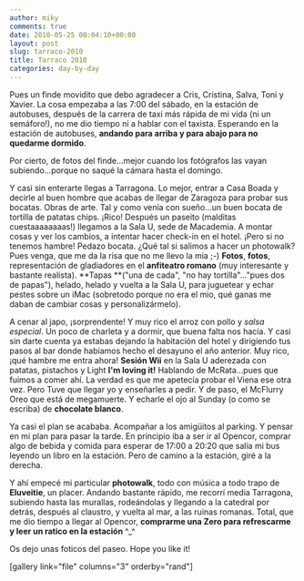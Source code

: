 ```yaml
---
author: miky
comments: true
date: 2010-05-25 00:04:10+00:00
layout: post
slug: tarraco-2010
title: Tarraco 2010
categories: day-by-day
---
```


Pues un finde movidito que debo agradecer a Cris, Cristina, Salva, Toni y Xavier. La cosa empezaba a las 7:00 del sábado, en la estación de autobuses, después de la carrera de taxi más rápida de mi vida (ni un semáforo!), no me dio tiempo ni a hablar con el taxista. Esperando en la estación de autobuses, **andando para arriba y para abajo para no quedarme dormido**.

Por cierto, de fotos del finde...mejor cuando los fotógrafos las vayan subiendo...porque no saqué la cámara hasta el domingo.

Y casi sin enterarte llegas a Tarragona. Lo mejor, entrar a Casa Boada y decirle al buen hombre que acabas de llegar de Zaragoza para probar sus bocatas. Obras de arte. Tal y como venía con sueño...un buen bocata de tortilla de patatas chips. ¡Rico! Después un paseito (malditas cuestaaaaaaaas!) llegamos a la Sala U, sede de Macademia. A montar cosas y ver los cambios, a intentar hacer check-in en el hotel. ¡Pero si no tenemos hambre! Pedazo bocata. ¿Qué tal si salimos a hacer un photowalk? Pues venga, que me da la risa que no me llevo la mia ;-) **Fotos**, **fotos**, representación de gladiadores en el **anfiteatro romano** (muy interesante y bastante realista). **Tapas **("una de cada", "no hay tortilla"..."pues dos de papas"), helado, helado y vuelta a la Sala U, para juguetear y echar pestes sobre un iMac (sobretodo porque no era el mio, qué ganas me daban de cambiar cosas y personalizármelo).

A cenar al japo, ¡sorprendente! Y muy rico el arroz con pollo y _salsa especial_. Un poco de charleta y a dormir, que buena falta nos hacía. Y casi sin darte cuenta ya estabas dejando la habitación del hotel y dirigiendo tus pasos al bar donde habíamos hecho el desayuno el año anterior. Muy rico, ¡qué hambre me entra ahora! **Sesión Wii** en la Sala U aderezada con patatas, pistachos y Light **I'm loving it!** Hablando de McRata...pues que fuimos a comer ahí. La verdad es que me apetecía probar el Viena ese otra vez. Pero Tuve que llegar yo y enseñarles a pedir. Y de paso, el McFlurry Oreo que está de megamuerte. Y echarle el ojo al Sunday (o como se escriba) de **chocolate blanco**.

Ya casi el plan se acababa. Acompañar a los amigüitos al parking. Y pensar en mi plan para pasar la tarde. En principio iba a ser ir al Opencor, comprar algo de bebida y comida para esperar de 17:00 a 20:20 que salía mi bus leyendo un libro en la estación. Pero de camino a la estación, giré a la derecha.

Y ahí empecé mi particular **photowalk**, todo con música a todo trapo de **Eluveitie**, un placer. Andando bastante rápido, me recorrí media Tarragona, subiendo hasta las murallas, rodeándolas y llegando a la catedral por detrás, después al claustro, y vuelta al mar, a las ruinas romanas. Total, que me dio tiempo a llegar al Opencor, **comprarme una Zero para refrescarme y leer un ratico en la estación** ^_^

Os dejo unas foticos del paseo. Hope you like it!

[gallery link="file" columns="3" orderby="rand"] 

